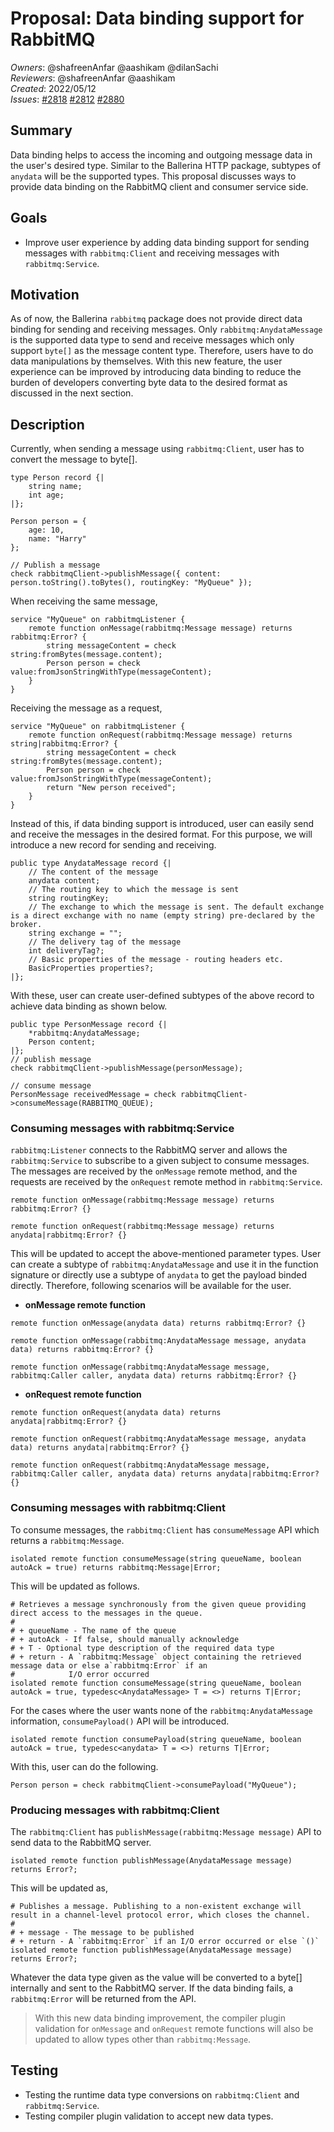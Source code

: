 # Proposal: Data binding support for RabbitMQ

_Owners_: @shafreenAnfar @aashikam @dilanSachi     
_Reviewers_: @shafreenAnfar @aashikam  
_Created_: 2022/05/12  
_Issues_: [#2818](https://github.com/ballerina-platform/ballerina-standard-library/issues/2818) [#2812](https://github.com/ballerina-platform/ballerina-standard-library/issues/2812) [#2880](https://github.com/ballerina-platform/ballerina-standard-library/issues/2880)

## Summary

Data binding helps to access the incoming and outgoing message data in the user's desired type. Similar to the Ballerina HTTP package, subtypes of `anydata` will be the supported types. This proposal discusses ways to provide data binding on the RabbitMQ client and consumer service side.

## Goals

- Improve user experience by adding data binding support for sending messages with `rabbitmq:Client` and receiving messages with `rabbitmq:Service`.

## Motivation

As of now, the Ballerina `rabbitmq` package does not provide direct data binding for sending and receiving messages. Only `rabbitmq:AnydataMessage` is the supported data type to send and receive messages which only support `byte[]` as the message content type. Therefore, users have to do data manipulations by themselves. With this new feature, the user experience can be improved by introducing data binding to reduce the burden of developers converting byte data to the desired format as discussed in the next section.

## Description

Currently, when sending a message using `rabbitmq:Client`, user has to convert the message to byte[].

```ballerina
type Person record {|
    string name;
    int age;
|};

Person person = {
    age: 10,
    name: "Harry"
};

// Publish a message 
check rabbitmqClient->publishMessage({ content: person.toString().toBytes(), routingKey: "MyQueue" });
```

When receiving the same message,

```ballerina
service "MyQueue" on rabbitmqListener {
    remote function onMessage(rabbitmq:Message message) returns rabbitmq:Error? {
        string messageContent = check string:fromBytes(message.content);
        Person person = check value:fromJsonStringWithType(messageContent);
    }
}
```

Receiving the message as a request,
```ballerina
service "MyQueue" on rabbitmqListener {
    remote function onRequest(rabbitmq:Message message) returns string|rabbitmq:Error? {
        string messageContent = check string:fromBytes(message.content);
        Person person = check value:fromJsonStringWithType(messageContent);
        return "New person received";
    }
}
```

Instead of this, if data binding support is introduced, user can easily send and receive the messages in the desired format.
For this purpose, we will introduce a new record for sending and receiving.
```ballerina
public type AnydataMessage record {|
    // The content of the message
    anydata content;
    // The routing key to which the message is sent
    string routingKey;
    // The exchange to which the message is sent. The default exchange is a direct exchange with no name (empty string) pre-declared by the broker.
    string exchange = "";
    // The delivery tag of the message
    int deliveryTag?;
    // Basic properties of the message - routing headers etc.
    BasicProperties properties?;
|};
```
With these, user can create user-defined subtypes of the above record to achieve data binding as shown below.
```ballerina
public type PersonMessage record {|
    *rabbitmq:AnydataMessage;
    Person content;
|};
// publish message
check rabbitmqClient->publishMessage(personMessage);

// consume message
PersonMessage receivedMessage = check rabbitmqClient->consumeMessage(RABBITMQ_QUEUE);
```

### Consuming messages with rabbitmq:Service

`rabbitmq:Listener` connects to the RabbitMQ server and allows the `rabbitmq:Service` to subscribe to a given subject to consume messages. The messages are received by the `onMessage` remote method, and the requests are received by the `onRequest` remote method in `rabbitmq:Service`.

```ballerina
remote function onMessage(rabbitmq:Message message) returns rabbitmq:Error? {}

remote function onRequest(rabbitmq:Message message) returns anydata|rabbitmq:Error? {}
```

This will be updated to accept the above-mentioned parameter types. User can create a subtype of `rabbitmq:AnydataMessage` and use it in the function signature or directly use a subtype of `anydata` to get the payload binded directly.
Therefore, following scenarios will be available for the user.

- **onMessage remote function**
```ballerina
remote function onMessage(anydata data) returns rabbitmq:Error? {}
```
```ballerina
remote function onMessage(rabbitmq:AnydataMessage message, anydata data) returns rabbitmq:Error? {}
```
```ballerina
remote function onMessage(rabbitmq:AnydataMessage message, rabbitmq:Caller caller, anydata data) returns rabbitmq:Error? {}
```
- **onRequest remote function**
```ballerina
remote function onRequest(anydata data) returns anydata|rabbitmq:Error? {}
```
```ballerina
remote function onRequest(rabbitmq:AnydataMessage message, anydata data) returns anydata|rabbitmq:Error? {}
```
```ballerina
remote function onRequest(rabbitmq:AnydataMessage message, rabbitmq:Caller caller, anydata data) returns anydata|rabbitmq:Error? {}
```
### Consuming messages with rabbitmq:Client

To consume messages, the `rabbitmq:Client` has `consumeMessage` API which returns a `rabbitmq:Message`.
```ballerina
isolated remote function consumeMessage(string queueName, boolean autoAck = true) returns rabbitmq:Message|Error;
```
This will be updated as follows.
```ballerina
# Retrieves a message synchronously from the given queue providing direct access to the messages in the queue.
#
# + queueName - The name of the queue
# + autoAck - If false, should manually acknowledge
# + T - Optional type description of the required data type
# + return - A `rabbitmq:Message` object containing the retrieved message data or else a`rabbitmq:Error` if an
#            I/O error occurred
isolated remote function consumeMessage(string queueName, boolean autoAck = true, typedesc<AnydataMessage> T = <>) returns T|Error;
```
For the cases where the user wants none of the `rabbitmq:AnydataMessage` information, `consumePayload()` API will be introduced.
```ballerina
isolated remote function consumePayload(string queueName, boolean autoAck = true, typedesc<anydata> T = <>) returns T|Error;
```
With this, user can do the following.
```ballerina
Person person = check rabbitmqClient->consumePayload("MyQueue");
```
### Producing messages with rabbitmq:Client

The `rabbitmq:Client` has `publishMessage(rabbitmq:Message message)` API to send data to the RabbitMQ server.
```ballerina
isolated remote function publishMessage(AnydataMessage message) returns Error?;
```
This will be updated as,
```ballerina
# Publishes a message. Publishing to a non-existent exchange will result in a channel-level protocol error, which closes the channel.
#
# + message - The message to be published
# + return - A `rabbitmq:Error` if an I/O error occurred or else `()`
isolated remote function publishMessage(AnydataMessage message) returns Error?;
```
Whatever the data type given as the value will be converted to a byte[] internally and sent to the RabbitMQ server. If the data binding fails, a `rabbitmq:Error` will be returned from the API.

> With this new data binding improvement, the compiler plugin validation for `onMessage` and `onRequest` remote functions will also be updated to allow types other than `rabbitmq:Message`.

## Testing

- Testing the runtime data type conversions on `rabbitmq:Client` and `rabbitmq:Service`.
- Testing compiler plugin validation to accept new data types.
